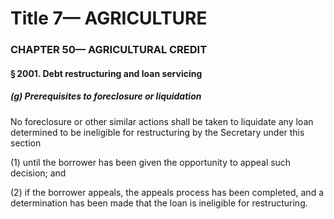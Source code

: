 
# Title 7— AGRICULTURE
### CHAPTER 50— AGRICULTURAL CREDIT
#### § 2001. Debt restructuring and loan servicing
##### (g) Prerequisites to foreclosure or liquidation

No foreclosure or other similar actions shall be taken to liquidate any loan determined to be ineligible for restructuring by the Secretary under this section

(1) until the borrower has been given the opportunity to appeal such decision; and

(2) if the borrower appeals, the appeals process has been completed, and a determination has been made that the loan is ineligible for restructuring.
